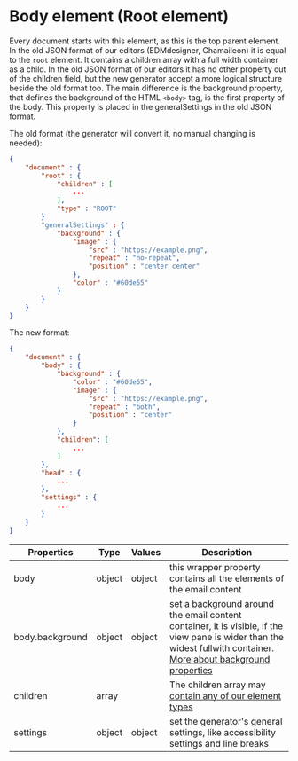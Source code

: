 # Body element (Root element)

Every document starts with this element, as this is the top parent element. In the old JSON format of our editors (EDMdesigner, Chamaileon) it is equal to the `root` element. It contains a children array with a full width container as a child. In the old JSON format of our editors it has no other property out of the children field, but the new generator accept a more logical structure beside the old format too.
The main difference is the background property, that defines the background of the HTML `<body>` tag, is the first property of the body. This property is placed in the generalSettings in the old JSON format.

The old format (the generator will convert it, no manual changing is needed):
```json
{
	"document" : {
		"root" : {
			"children" : [
				...
			],
			"type" : "ROOT"
		}
		"generalSettings" : {
			"background" : {
				"image" : {
					"src" : "https://example.png",
					"repeat" : "no-repeat",
					"position" : "center center"
				},
				"color" : "#60de55"
			}
		}
	}
}
```


The new format:
```json
{
	"document" : {
		"body" : {
			"background" : {
				"color" : "#60de55",
				"image" : {
					"src" : "https://example.png",
					"repeat" : "both",
					"position" : "center"
				}
			},
			"children": [
				...
			]
		},
		"head" : {
			...
		},
		"settings" : {
			...
		}
	}
}
```

Properties | Type | Values | Description
--- | --- | --- | ---
body | object | object | this wrapper property contains all the elements of the email content
body.background| object | object | set a background around the email content container, it is visible, if the view pane is wider than the widest fullwith container. [More about background properties](/property-groups/background/README.md)
children | array | | The children array may [contain any of our element types](/elements)
settings | object | object | set the generator's general settings, like accessibility settings and line breaks


